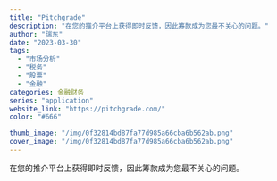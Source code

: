 ```yaml
---
title: "Pitchgrade"
description: "在您的推介平台上获得即时反馈，因此筹款成为您最不关心的问题。"
author: "瑞东"
date: "2023-03-30"
tags:
  - "市场分析"
  - "税务"
  - "股票"
  - "金融"
categories: 金融财务
series: "application"
website_link: "https://pitchgrade.com/"
color: "#666"

thumb_image: "/img/0f32814bd87fa77d985a66cba6b562ab.png"
cover_image: "/img/0f32814bd87fa77d985a66cba6b562ab.png"
---
```


在您的推介平台上获得即时反馈，因此筹款成为您最不关心的问题。